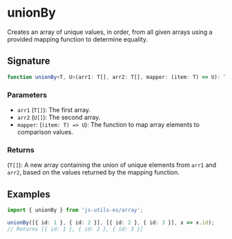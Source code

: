 # unionBy

Creates an array of unique values, in order, from all given arrays using a provided mapping function to determine equality.

## Signature

```typescript
function unionBy<T, U>(arr1: T[], arr2: T[], mapper: (item: T) => U): T[];
```

### Parameters

- `arr1` (`T[]`): The first array.
- `arr2` (`U[]`): The second array.
- `mapper`: (`(item: T) => U`): The function to map array elements to comparison values.

### Returns

(`T[]`): A new array containing the union of unique elements from `arr1` and `arr2`, based on the values returned by the mapping function.

## Examples

```typescript twoslash
import { unionBy } from 'js-utils-es/array';

unionBy([{ id: 1 }, { id: 2 }], [{ id: 2 }, { id: 3 }], x => x.id);
// Returns [{ id: 1 }, { id: 2 }, { id: 3 }]
```
